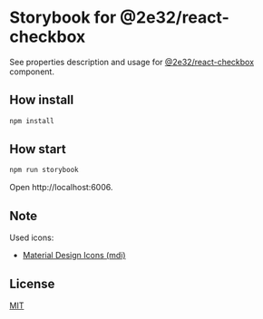 # Storybook for @2e32/react-checkbox

See properties description and usage for [@2e32/react-checkbox](https://github.com/2e32/react-checkbox) component.

## How install

```bash
npm install
```

## How start

```bash
npm run storybook
```

Open http://localhost:6006.

## Note

Used icons:

- [Material Design Icons (mdi)](https://pictogrammers.com/)

## License

[MIT](https://choosealicense.com/licenses/mit)
